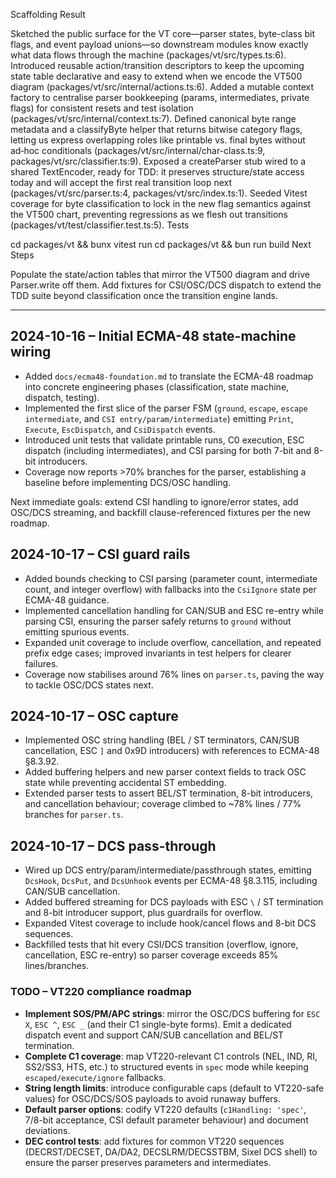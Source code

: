 Scaffolding Result

Sketched the public surface for the VT core—parser states, byte-class bit flags, and event payload unions—so downstream modules know exactly what data flows through the machine (packages/vt/src/types.ts:6).
Introduced reusable action/transition descriptors to keep the upcoming state table declarative and easy to extend when we encode the VT500 diagram (packages/vt/src/internal/actions.ts:6).
Added a mutable context factory to centralise parser bookkeeping (params, intermediates, private flags) for consistent resets and test isolation (packages/vt/src/internal/context.ts:7).
Defined canonical byte range metadata and a classifyByte helper that returns bitwise category flags, letting us express overlapping roles like printable vs. final bytes without ad‑hoc conditionals (packages/vt/src/internal/char-class.ts:9, packages/vt/src/classifier.ts:9).
Exposed a createParser stub wired to a shared TextEncoder, ready for TDD: it preserves structure/state access today and will accept the first real transition loop next (packages/vt/src/parser.ts:4, packages/vt/src/index.ts:1).
Seeded Vitest coverage for byte classification to lock in the new flag semantics against the VT500 chart, preventing regressions as we flesh out transitions (packages/vt/test/classifier.test.ts:5).
Tests

cd packages/vt && bunx vitest run
cd packages/vt && bun run build
Next Steps

Populate the state/action tables that mirror the VT500 diagram and drive Parser.write off them.
Add fixtures for CSI/OSC/DCS dispatch to extend the TDD suite beyond classification once the transition engine lands.

---

## 2024-10-16 – Initial ECMA-48 state-machine wiring

- Added `docs/ecma48-foundation.md` to translate the ECMA-48 roadmap into concrete engineering phases (classification, state machine, dispatch, testing).
- Implemented the first slice of the parser FSM (`ground`, `escape`, `escape intermediate`, and `CSI entry/param/intermediate`) emitting `Print`, `Execute`, `EscDispatch`, and `CsiDispatch` events.
- Introduced unit tests that validate printable runs, C0 execution, ESC dispatch (including intermediates), and CSI parsing for both 7-bit and 8-bit introducers.
- Coverage now reports >70% branches for the parser, establishing a baseline before implementing DCS/OSC handling.

Next immediate goals: extend CSI handling to ignore/error states, add OSC/DCS streaming, and backfill clause-referenced fixtures per the new roadmap.

## 2024-10-17 – CSI guard rails

- Added bounds checking to CSI parsing (parameter count, intermediate count, and integer overflow) with fallbacks into the `CsiIgnore` state per ECMA-48 guidance.
- Implemented cancellation handling for CAN/SUB and ESC re-entry while parsing CSI, ensuring the parser safely returns to `ground` without emitting spurious events.
- Expanded unit coverage to include overflow, cancellation, and repeated prefix edge cases; improved invariants in test helpers for clearer failures.
- Coverage now stabilises around 76% lines on `parser.ts`, paving the way to tackle OSC/DCS states next.

## 2024-10-17 – OSC capture

- Implemented OSC string handling (BEL / ST terminators, CAN/SUB cancellation, ESC `]` and 0x9D introducers) with references to ECMA-48 §8.3.92.
- Added buffering helpers and new parser context fields to track OSC state while preventing accidental ST embedding.
- Extended parser tests to assert BEL/ST termination, 8-bit introducers, and cancellation behaviour; coverage climbed to ~78% lines / 77% branches for `parser.ts`.

## 2024-10-17 – DCS pass-through

- Wired up DCS entry/param/intermediate/passthrough states, emitting `DcsHook`, `DcsPut`, and `DcsUnhook` events per ECMA-48 §8.3.115, including CAN/SUB cancellation.
- Added buffered streaming for DCS payloads with ESC `\` / ST termination and 8-bit introducer support, plus guardrails for overflow.
- Expanded Vitest coverage to include hook/cancel flows and 8-bit DCS sequences.
- Backfilled tests that hit every CSI/DCS transition (overflow, ignore, cancellation, ESC re-entry) so parser coverage exceeds 85% lines/branches.

### TODO – VT220 compliance roadmap

- **Implement SOS/PM/APC strings**: mirror the OSC/DCS buffering for `ESC X`, `ESC ^`, `ESC _` (and their C1 single-byte forms). Emit a dedicated dispatch event and support CAN/SUB cancellation and BEL/ST termination.
- **Complete C1 coverage**: map VT220-relevant C1 controls (NEL, IND, RI, SS2/SS3, HTS, etc.) to structured events in `spec` mode while keeping `escaped/execute/ignore` fallbacks.
- **String length limits**: introduce configurable caps (default to VT220-safe values) for OSC/DCS/SOS payloads to avoid runaway buffers.
- **Default parser options**: codify VT220 defaults (`c1Handling: 'spec'`, 7/8-bit acceptance, CSI default parameter behaviour) and document deviations.
- **DEC control tests**: add fixtures for common VT220 sequences (DECRST/DECSET, DA/DA2, DECSLRM/DECSSTBM, Sixel DCS shell) to ensure the parser preserves parameters and intermediates.
